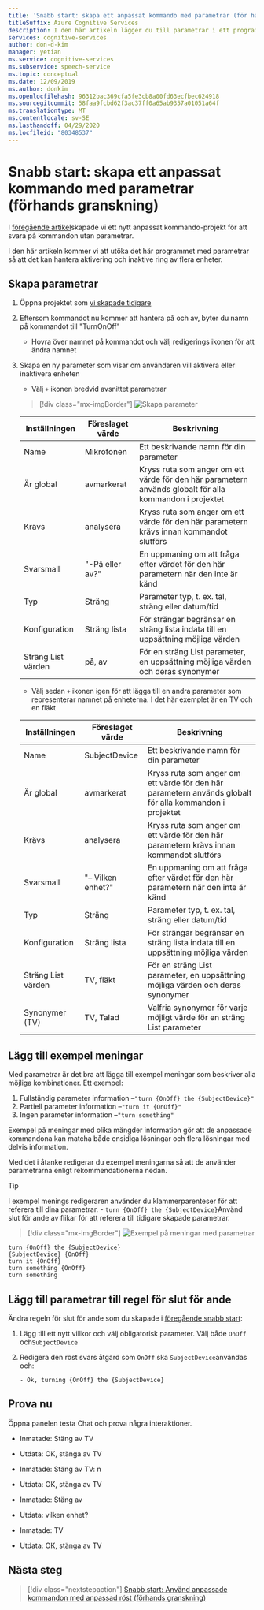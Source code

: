 ```yaml
---
title: 'Snabb start: skapa ett anpassat kommando med parametrar (för hands version) – tal tjänst'
titleSuffix: Azure Cognitive Services
description: I den här artikeln lägger du till parametrar i ett program med anpassade kommandon.
services: cognitive-services
author: don-d-kim
manager: yetian
ms.service: cognitive-services
ms.subservice: speech-service
ms.topic: conceptual
ms.date: 12/09/2019
ms.author: donkim
ms.openlocfilehash: 96312bac369cfa5fe3cb8a00fd63ecfbec624918
ms.sourcegitcommit: 58faa9fcbd62f3ac37ff0a65ab9357a01051a64f
ms.translationtype: MT
ms.contentlocale: sv-SE
ms.lasthandoff: 04/29/2020
ms.locfileid: "80348537"
---
```

# <a name="quickstart-create-a-custom-command-with-parameters-preview"></a>Snabb start: skapa ett anpassat kommando med parametrar (förhands granskning)

I [föregående artikel](./quickstart-custom-speech-commands-create-new.md)skapade vi ett nytt anpassat kommando-projekt för att svara på kommandon utan parametrar.

I den här artikeln kommer vi att utöka det här programmet med parametrar så att det kan hantera aktivering och inaktive ring av flera enheter.

## <a name="create-parameters"></a>Skapa parametrar

1. Öppna projektet som [vi skapade tidigare](./quickstart-custom-speech-commands-create-new.md)
1. Eftersom kommandot nu kommer att hantera på och av, byter du namn på kommandot till "TurnOnOff"
   - Hovra över namnet på kommandot och välj redigerings ikonen för att ändra namnet
1. Skapa en ny parameter som visar om användaren vill aktivera eller inaktivera enheten
   - Välj `+` ikonen bredvid avsnittet parametrar

   > [!div class="mx-imgBorder"]
   > ![Skapa parameter](media/custom-speech-commands/create-on-off-parameter.png)

   | Inställningen            | Föreslaget värde     | Beskrivning                                                                                               |
   | ------------------ | ------------------- | --------------------------------------------------------------------------------------------------------- |
   | Name               | Mikrofonen               | Ett beskrivande namn för din parameter                                                                     |
   | Är global          | avmarkerat           | Kryss ruta som anger om ett värde för den här parametern används globalt för alla kommandon i projektet |
   | Krävs           | analysera             | Kryss ruta som anger om ett värde för den här parametern krävs innan kommandot slutförs          |
   | Svarsmall  | "-På eller av?"      | En uppmaning om att fråga efter värdet för den här parametern när den inte är känd                                       |
   | Typ               | Sträng              | Parameter typ, t. ex. tal, sträng eller datum/tid                                               |
   | Konfiguration      | Sträng lista         | För strängar begränsar en sträng lista indata till en uppsättning möjliga värden                                      |
   | Sträng List värden | på, av             | För en sträng List parameter, en uppsättning möjliga värden och deras synonymer                                |

   - Välj sedan `+` ikonen igen för att lägga till en andra parameter som representerar namnet på enheterna. I det här exemplet är en TV och en fläkt

   | Inställningen            | Föreslaget värde       | Beskrivning                                                                                               |
   | ------------------ | --------------------- | --------------------------------------------------------------------------------------------------------- |
   | Name               | SubjectDevice         | Ett beskrivande namn för din parameter                                                                     |
   | Är global          | avmarkerat             | Kryss ruta som anger om ett värde för den här parametern används globalt för alla kommandon i projektet |
   | Krävs           | analysera               | Kryss ruta som anger om ett värde för den här parametern krävs innan kommandot slutförs          |
   | Svarsmall  | "– Vilken enhet?"     | En uppmaning om att fråga efter värdet för den här parametern när den inte är känd                                       |
   | Typ               | Sträng                | Parameter typ, t. ex. tal, sträng eller datum/tid                                               |
   | Konfiguration      | Sträng lista           | För strängar begränsar en sträng lista indata till en uppsättning möjliga värden                                      |
   | Sträng List värden | TV, fläkt               | För en sträng List parameter, en uppsättning möjliga värden och deras synonymer                                |
   | Synonymer (TV)      | TV, Talad     | Valfria synonymer för varje möjligt värde för en sträng List parameter                                      |

## <a name="add-sample-sentences"></a>Lägg till exempel meningar

Med parametrar är det bra att lägga till exempel meningar som beskriver alla möjliga kombinationer. Ett exempel:

1. Fullständig parameter information –`"turn {OnOff} the {SubjectDevice}"`
1. Partiell parameter information –`"turn it {OnOff}"`
1. Ingen parameter information –`"turn something"`

Exempel på meningar med olika mängder information gör att de anpassade kommandona kan matcha både ensidiga lösningar och flera lösningar med delvis information.

Med det i åtanke redigerar du exempel meningarna så att de använder parametrarna enligt rekommendationerna nedan.

> [!TIP]
> I exempel menings redigeraren använder du klammerparenteser för att referera till dina parametrar. - `turn {OnOff} the {SubjectDevice}`Använd slut för ande av flikar för att referera till tidigare skapade parametrar.

> [!div class="mx-imgBorder"]
> ![Exempel på meningar med parametrar](media/custom-speech-commands/create-parameter-sentences.png)

```
turn {OnOff} the {SubjectDevice}
{SubjectDevice} {OnOff}
turn it {OnOff}
turn something {OnOff}
turn something
```

## <a name="add-parameters-to-completion-rule"></a>Lägg till parametrar till regel för slut för ande

Ändra regeln för slut för ande som du skapade i [föregående snabb start](./quickstart-custom-speech-commands-create-new.md):

1. Lägg till ett nytt villkor och välj obligatorisk parameter. Välj både `OnOff` och`SubjectDevice`
1. Redigera den röst svars åtgärd som `OnOff` ska `SubjectDevice`användas och:

   ```
   - Ok, turning {OnOff} the {SubjectDevice}
   ```

## <a name="try-it-out"></a>Prova nu

Öppna panelen testa Chat och prova några interaktioner.

- Inmatade: Stäng av TV
- Utdata: OK, stänga av TV

- Inmatade: Stäng av TV: n
- Utdata: OK, stänga av TV

- Inmatade: Stäng av
- Utdata: vilken enhet?
- Inmatade: TV
- Utdata: OK, stänga av TV

## <a name="next-steps"></a>Nästa steg
> [!div class="nextstepaction"]
> [Snabb start: Använd anpassade kommandon med anpassad röst (förhands granskning)](./quickstart-custom-speech-commands-select-custom-voice.md)
